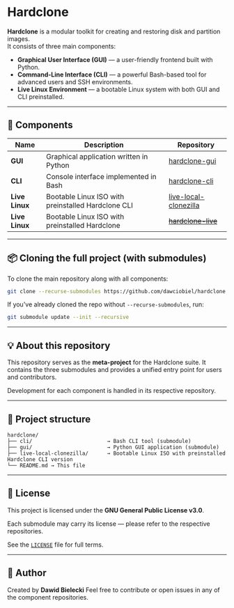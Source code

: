 # Hardclone

**Hardclone** is a modular toolkit for creating and restoring disk and partition images.  
It consists of three main components:

- **Graphical User Interface (GUI)** — a user-friendly frontend built with Python.
- **Command-Line Interface (CLI)** — a powerful Bash-based tool for advanced users and SSH environments.
- **Live Linux Environment** — a bootable Linux system with both GUI and CLI preinstalled.

---

## 🔧 Components

| Name           | Description                                            | Repository |
|----------------|--------------------------------------------------------|------------|
| **GUI**        | Graphical application written in Python                | [hardclone-gui](https://github.com/dawciobiel/hardclone-gui) |
| **CLI**        | Console interface implemented in Bash                  | [hardclone-cli](https://github.com/dawciobiel/hardclone-cli) |
| **Live Linux** | Bootable Linux ISO with preinstalled Hardclone CLI     | [live-local-clonezilla](https://github.com/dawciobiel/live-local-clonezilla) |
| **Live Linux** | Bootable Linux ISO with preinstalled Hardclone         | ~~[hardclone-live](https://github.com/dawciobiel/hardclone-live)~~ |

---

## 📦 Cloning the full project (with submodules)

To clone the main repository along with all components:

```bash
git clone --recurse-submodules https://github.com/dawciobiel/hardclone.git
````

If you've already cloned the repo without `--recurse-submodules`, run:

```bash
git submodule update --init --recursive
```

---

## 💡 About this repository

This repository serves as the **meta-project** for the Hardclone suite.
It contains the three submodules and provides a unified entry point for users and contributors.

Development for each component is handled in its respective repository.

---

## 📁 Project structure

```text
hardclone/
├── cli/                        → Bash CLI tool (submodule)
├── gui/                        → Python GUI application (submodule)
├── live-local-clonezilla/      → Bootable Linux ISO with preinstalled Hardclone CLI version
└── README.md → This file
```

---

## 📜 License

This project is licensed under the **GNU General Public License v3.0**.

Each submodule may carry its license — please refer to the respective repositories.

See the [`LICENSE`](LICENSE) file for full terms.

---

## 👤 Author

Created by **Dawid Bielecki**
Feel free to contribute or open issues in any of the component repositories.
